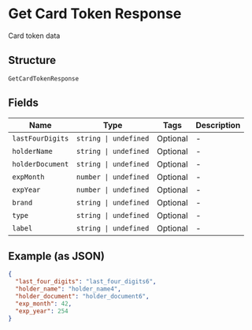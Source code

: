 
# Get Card Token Response

Card token data

## Structure

`GetCardTokenResponse`

## Fields

| Name | Type | Tags | Description |
|  --- | --- | --- | --- |
| `lastFourDigits` | `string \| undefined` | Optional | - |
| `holderName` | `string \| undefined` | Optional | - |
| `holderDocument` | `string \| undefined` | Optional | - |
| `expMonth` | `number \| undefined` | Optional | - |
| `expYear` | `number \| undefined` | Optional | - |
| `brand` | `string \| undefined` | Optional | - |
| `type` | `string \| undefined` | Optional | - |
| `label` | `string \| undefined` | Optional | - |

## Example (as JSON)

```json
{
  "last_four_digits": "last_four_digits6",
  "holder_name": "holder_name4",
  "holder_document": "holder_document6",
  "exp_month": 42,
  "exp_year": 254
}
```

